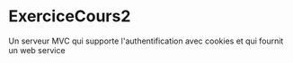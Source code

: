 # ExerciceCours2
Un serveur MVC qui supporte l'authentification avec cookies et qui fournit un web service
